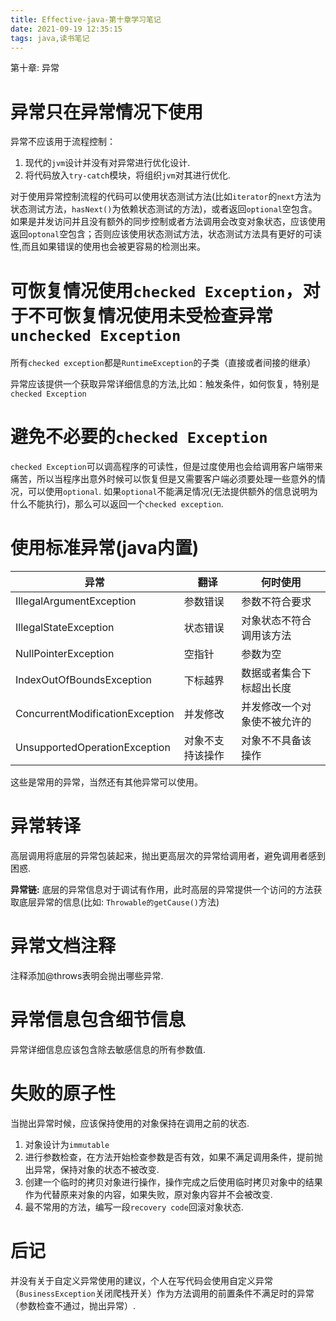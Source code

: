 ```yaml
---
title: Effective-java-第十章学习笔记
date: 2021-09-19 12:35:15
tags: java,读书笔记
---
```


第十章: 异常

<!--more-->

# 异常只在异常情况下使用

异常不应该用于流程控制：
1. 现代的`jvm`设计并没有对异常进行优化设计.
2. 将代码放入`try-catch`模块，将组织`jvm`对其进行优化.

对于使用异常控制流程的代码可以使用状态测试方法(比如`iterator`的`next`方法为状态测试方法，`hasNext()`为依赖状态测试的方法)，或者返回`optional`空包含。  
如果是并发访问并且没有额外的同步控制或者方法调用会改变对象状态，应该使用返回`optonal`空包含；否则应该使用状态测试方法，状态测试方法具有更好的可读性,而且如果错误的使用也会被更容易的检测出来。

# 可恢复情况使用`checked Exception`，对于不可恢复情况使用未受检查异常`unchecked Exception`



所有`checked exception`都是`RuntimeException`的子类（直接或者间接的继承）  

异常应该提供一个获取异常详细信息的方法,比如：触发条件，如何恢复，特别是`checked Exception`


# 避免不必要的`checked Exception` 

`checked Exception`可以调高程序的可读性，但是过度使用也会给调用客户端带来痛苦，所以当程序出意外时候可以恢复但是又需要客户端必须要处理一些意外的情况，可以使用`optional`. 如果`optional`不能满足情况(无法提供额外的信息说明为什么不能执行)，那么可以返回一个`checked exception`.


# 使用标准异常(java内置)

异常|翻译|何时使用
--|--|--
IllegalArgumentException|参数错误|参数不符合要求
IllegalStateException|状态错误|对象状态不符合调用该方法
NullPointerException|空指针|参数为空
IndexOutOfBoundsException|下标越界|数据或者集合下标超出长度
ConcurrentModificationException|并发修改|并发修改一个对象使不被允许的
UnsupportedOperationException|对象不支持该操作|对象不不具备该操作|

这些是常用的异常，当然还有其他异常可以使用。


# 异常转译

高层调用将底层的异常包装起来，抛出更高层次的异常给调用者，避免调用者感到困惑.

**异常链:** 底层的异常信息对于调试有作用，此时高层的异常提供一个访问的方法获取底层异常的信息(比如: `Throwable的getCause()`方法)

# 异常文档注释


注释添加@throws表明会抛出哪些异常.



# 异常信息包含细节信息

异常详细信息应该包含除去敏感信息的所有参数值.


# 失败的原子性

当抛出异常时候，应该保持使用的对象保持在调用之前的状态.
1. 对象设计为`immutable`
2. 进行参数检查，在方法开始检查参数是否有效，如果不满足调用条件，提前抛出异常，保持对象的状态不被改变.
3. 创建一个临时的拷贝对象进行操作，操作完成之后使用临时拷贝对象中的结果作为代替原来对象的内容，如果失败，原对象内容并不会被改变.
4. 最不常用的方法，编写一段`recovery code`回滚对象状态.



# 后记 

并没有关于自定义异常使用的建议，个人在写代码会使用自定义异常（`BusinessException`关闭爬栈开关）作为方法调用的前置条件不满足时的异常（参数检查不通过，抛出异常）.